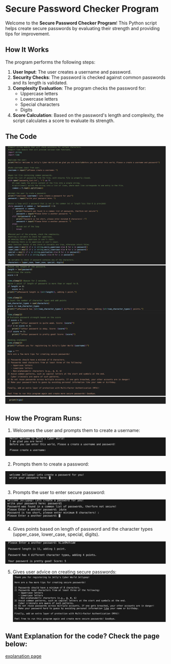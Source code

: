 # Secure Password Checker Program

Welcome to the **Secure Password Checker Program**! This Python script helps create secure passwords by evaluating their strength and providing tips for improvement.

## How It Works

The program performs the following steps:
1. **User Input**: The user creates a username and password.
2. **Security Checks**: The password is checked against common passwords and its length is validated.
3. **Complexity Evaluation**: The program checks the password for:
   - Uppercase letters
   - Lowercase letters
   - Special characters
   - Digits
4. **Score Calculation**: Based on the password's length and complexity, the script calculates a score to evaluate its strength.

## The Code
![image.png](screenshots/code_1.png)
![image.png](screenshots/code_2.png)
![image.png](screenshots/code_3.png)

## How the Program Runs: 

1. Welcomes the user and prompts them to create a username:

![image.png](screenshots/step_1.png)

2. Prompts them to create a password: 

![image.png](screenshots/step_2.png)

3. Prompts the user to enter secure password: 

![image.png](screenshots/step_3.png)

4. Gives points based on length of password and the character types (upper_case, lower_case, special, digits).

![image.png](screenshots/step_4.png)

5. Gives user advice on creating secure passwords:
![image.png](screenshots/step_5.png)

## Want Explanation for the code? Check the page below: 
[explanation page](explanation.md)
